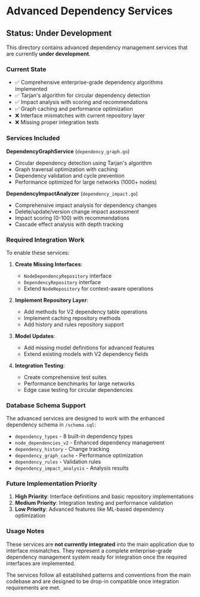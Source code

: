 # Advanced Dependency Services

## Status: Under Development

This directory contains advanced dependency management services that are currently **under development**.

### Current State
- ✅ Comprehensive enterprise-grade dependency algorithms implemented
- ✅ Tarjan's algorithm for circular dependency detection
- ✅ Impact analysis with scoring and recommendations
- ✅ Graph caching and performance optimization
- ❌ Interface mismatches with current repository layer
- ❌ Missing proper integration tests

### Services Included

**DependencyGraphService** (`dependency_graph.go`)
- Circular dependency detection using Tarjan's algorithm
- Graph traversal optimization with caching
- Dependency validation and cycle prevention
- Performance optimized for large networks (1000+ nodes)

**DependencyImpactAnalyzer** (`dependency_impact.go`)  
- Comprehensive impact analysis for dependency changes
- Delete/update/version change impact assessment
- Impact scoring (0-100) with recommendations
- Cascade effect analysis with depth tracking

### Required Integration Work

To enable these services:

1. **Create Missing Interfaces**:
   - `NodeDependencyRepository` interface
   - `DependencyRepository` interface  
   - Extend `NodeRepository` for context-aware operations

2. **Implement Repository Layer**:
   - Add methods for V2 dependency table operations
   - Implement caching repository methods
   - Add history and rules repository support

3. **Model Updates**:
   - Add missing model definitions for advanced features
   - Extend existing models with V2 dependency fields

4. **Integration Testing**:
   - Create comprehensive test suites
   - Performance benchmarks for large networks
   - Edge case testing for circular dependencies

### Database Schema Support

The advanced services are designed to work with the enhanced dependency schema in `/schema.sql`:

- `dependency_types` - 8 built-in dependency types
- `node_dependencies_v2` - Enhanced dependency management  
- `dependency_history` - Change tracking
- `dependency_graph_cache` - Performance optimization
- `dependency_rules` - Validation rules
- `dependency_impact_analysis` - Analysis results

### Future Implementation Priority

1. **High Priority**: Interface definitions and basic repository implementations
2. **Medium Priority**: Integration testing and performance validation  
3. **Low Priority**: Advanced features like ML-based dependency optimization

### Usage Notes

These services are **not currently integrated** into the main application due to interface mismatches. They represent a complete enterprise-grade dependency management system ready for integration once the required interfaces are implemented.

The services follow all established patterns and conventions from the main codebase and are designed to be drop-in compatible once integration requirements are met.